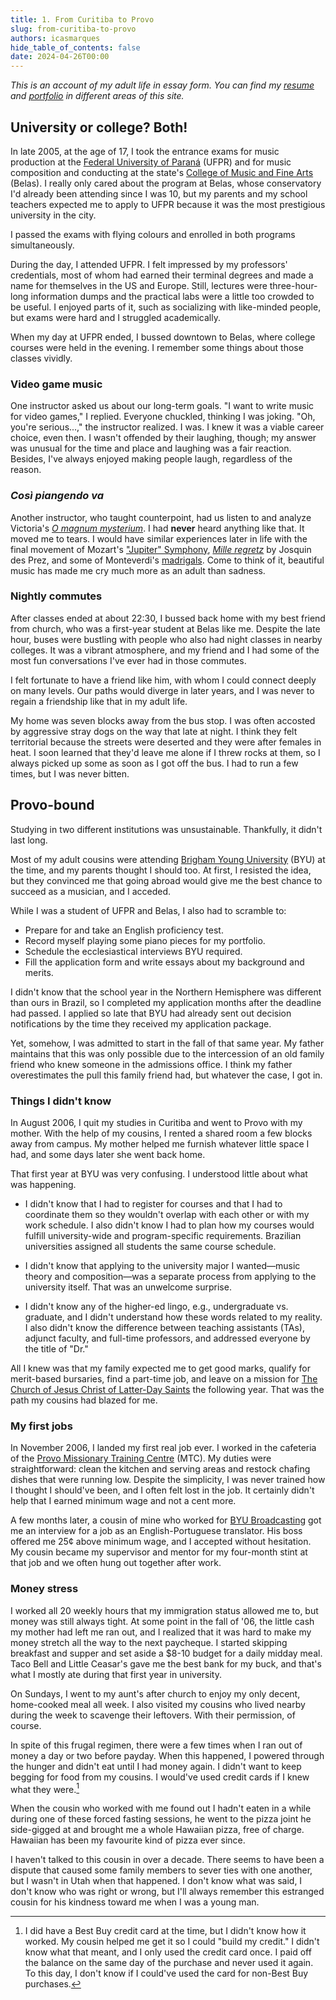 ```yaml
---
title: 1. From Curitiba to Provo
slug: from-curitiba-to-provo
authors: icasmarques
hide_table_of_contents: false
date: 2024-04-26T00:00
---
```


*This is an account of my adult life in essay form. You can find my [resume](/docs/resume/intro) and [portfolio](/docs/portfolio/intro) in different areas of this site.* 

## University or college? Both!

In late 2005, at the age of 17, I took the entrance exams for music production at the [Federal University of Paraná](https://ufpr.br/) (UFPR) and for music composition and conducting at the state's [College of Music and Fine Arts](https://embap.curitiba1.unespar.edu.br/) (Belas). I really only cared about the program at Belas, whose conservatory I'd already been attending since I was 10, but my parents and my school teachers expected me to apply to UFPR because it was the most prestigious university in the city. 

I passed the exams with flying colours and enrolled in both programs simultaneously.

During the day, I attended UFPR. I felt impressed by my professors' credentials, most of whom had earned their terminal degrees and made a name for themselves in the US and Europe. Still, lectures were three-hour-long information dumps and the practical labs were a little too crowded to be useful. I enjoyed parts of it, such as socializing with like-minded people, but exams were hard and I struggled academically.

When my day at UFPR ended, I bussed downtown to Belas, where college courses were held in the evening. I remember some things about those classes vividly.

### Video game music

One instructor asked us about our long-term goals. "I want to write music for video games," I replied. Everyone chuckled, thinking I was joking. "Oh, you're serious...," the instructor realized. I was. I knew it was a viable career choice, even then. I wasn't offended by their laughing, though; my answer was unusual for the time and place and laughing was a fair reaction. Besides, I've always enjoyed making people laugh, regardless of the reason.

### *Così piangendo va*

Another instructor, who taught counterpoint, had us listen to and analyze Victoria's [*O magnum mysterium*](https://youtu.be/9xPh-fXYAc4?si=BvWIHRapQ_IhjSPp). I had **never** heard anything like that. It moved me to tears. I would have similar experiences later in life with the final movement of Mozart's ["Jupiter" Symphony](https://youtu.be/UsNk-7j9lpY?si=Urm8cFJn8IGiyObl&t=1588), [*Mille regretz*](https://youtu.be/dkfVzCZ68_Q?si=WMq4gcyNpIRFHNVd) by Josquin des Prez, and some of Monteverdi's [madrigals](https://youtu.be/YUgIJ212IVg?si=A0skWk9NgEqHSxVX). Come to think of it, beautiful music has made me cry much more as an adult than sadness.

### Nightly commutes

After classes ended at about 22:30, I bussed back home with my best friend from church, who was a first-year student at Belas like me. Despite the late hour, buses were bustling with people who also had night classes in nearby colleges. It was a vibrant atmosphere, and my friend and I had some of the most fun conversations I've ever had in those commutes. 

I felt fortunate to have a friend like him, with whom I could connect deeply on many levels. Our paths would diverge in later years, and I was never to regain a friendship like that in my adult life.

My home was seven blocks away from the bus stop. I was often accosted by aggressive stray dogs on the way that late at night. I think they felt territorial because the streets were deserted and they were after females in heat. I soon learned that they'd leave me alone if I threw rocks at them, so I always picked up some as soon as I got off the bus. I had to run a few times, but I was never bitten.

## Provo-bound

Studying in two different institutions was unsustainable. Thankfully, it didn't last long. 

Most of my adult cousins were attending [Brigham Young University](https://www.byu.edu/) (BYU) at the time, and my parents thought I should too. At first, I resisted the idea, but they convinced me that going abroad would give me the best chance to succeed as a musician, and I acceded.

While I was a student of UFPR and Belas, I also had to scramble to:

- Prepare for and take an English proficiency test.
- Record myself playing some piano pieces for my portfolio.
- Schedule the ecclesiastical interviews BYU required.
- Fill the application form and write essays about my background and merits. 

I didn't know that the school year in the Northern Hemisphere was different than ours in Brazil, so I completed my application months after the deadline had passed. I applied so late that BYU had already sent out decision notifications by the time they received my application package.

Yet, somehow, I was admitted to start in the fall of that same year. My father maintains that this was only possible due to the intercession of an old family friend who knew someone in the admissions office. I think my father overestimates the pull this family friend had, but whatever the case, I got in.

### Things I didn't know

In August 2006, I quit my studies in Curitiba and went to Provo with my mother. With the help of my cousins, I rented a shared room a few blocks away from campus. My mother helped me furnish whatever little space I had, and some days later she went back home.

That first year at BYU was very confusing. I understood little about what was happening.

- I didn't know that I had to register for courses and that I had to coordinate them so they wouldn't overlap with each other or with my work schedule. I also didn't know I had to plan how my courses would fulfill university-wide and program-specific requirements. Brazilian universities assigned all students the same course schedule.

- I didn't know that applying to the university major I wanted—music theory and composition—was a separate process from applying to the university itself. That was an unwelcome surprise.

- I didn't know any of the higher-ed lingo, e.g., undergraduate vs. graduate, and I didn't understand how these words related to my reality. I also didn't know the difference between teaching assistants (TAs), adjunct faculty, and full-time professors, and addressed everyone by the title of "Dr."

All I knew was that my family expected me to get good marks, qualify for merit-based bursaries, find a part-time job, and leave on a mission for [The Church of Jesus Christ of Latter-Day Saints](https://www.churchofjesuschrist.org/) the following year. That was the path my cousins had blazed for me.

### My first jobs

In November 2006, I landed my first real job ever. I worked in the cafeteria of the [Provo Missionary Training Centre](https://provo.mtc.byu.edu/) (MTC). My duties were straightforward: clean the kitchen and serving areas and restock chafing dishes that were running low. Despite the simplicity, I was never trained how I thought I should've been, and I often felt lost in the job. It certainly didn't help that I earned minimum wage and not a cent more.

A few months later, a cousin of mine who worked for [BYU Broadcasting](https://www.byutv.org/) got me an interview for a job as an English-Portuguese translator. His boss offered me 25¢ above minimum wage, and I accepted without hesitation. My cousin became my supervisor and mentor for my four-month stint at that job and we often hung out together after work.

### Money stress

I worked all 20 weekly hours that my immigration status allowed me to, but money was still always tight. At some point in the fall of '06, the little cash my mother had left me ran out, and I realized that it was hard to make my money stretch all the way to the next paycheque. I started skipping breakfast and supper and set aside a $8-10 budget for a daily midday meal. Taco Bell and Little Ceasar's gave me the best bank for my buck, and that's what I mostly ate during that first year in university.

On Sundays, I went to my aunt's after church to enjoy my only decent, home-cooked meal all week. I also visited my cousins who lived nearby during the week to scavenge their leftovers. With their permission, of course.

In spite of this frugal regimen, there were a few times when I ran out of money a day or two before payday. When this happened, I powered through the hunger and didn't eat until I had money again. I didn't want to keep begging for food from my cousins. I would've used credit cards if I knew what they were.[^1] 

When the cousin who worked with me found out I hadn't eaten in a while during one of these forced fasting sessions, he went to the pizza joint he side-gigged at and brought me a whole Hawaiian pizza, free of charge. Hawaiian has been my favourite kind of pizza ever since.

I haven't talked to this cousin in over a decade. There seems to have been a dispute that caused some family members to sever ties with one another, but I wasn't in Utah when that happened. I don't know what was said, I don't know who was right or wrong, but I'll always remember this estranged cousin for his kindness toward me when I was a young man.

[^1]: I did have a Best Buy credit card at the time, but I didn't know how it worked. My cousin helped me get it so I could "build my credit." I didn't know what that meant, and I only used the credit card once. I paid off the balance on the same day of the purchase and never used it again. To this day, I don't know if I could've used the card for non-Best Buy purchases.
